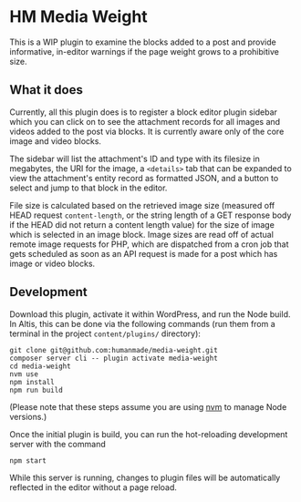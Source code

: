# HM Media Weight

This is a WIP plugin to examine the blocks added to a post and provide informative, in-editor warnings if the page weight grows to a prohibitive size.

## What it does

Currently, all this plugin does is to register a block editor plugin sidebar which you can click on to see the attachment records for all images and videos added to the post via blocks. It is currently aware only of the core image and video blocks.

The sidebar will list the attachment's ID and type with its filesize in megabytes, the URI for the image, a `<details>` tab that can be expanded to view the attachment's entity record as formatted JSON, and a button to select and jump to that block in the editor.

File size is calculated based on the retrieved image size (measured off HEAD request `content-length`, or the string length of a GET response body if the HEAD did not return a content length value) for the size of image which is selected in an image block. Image sizes are read off of actual remote image requests for PHP, which are dispatched from a cron job that gets scheduled as soon as an API request is made for a post which has image or video blocks.

## Development

Download this plugin, activate it within WordPress, and run the Node build. In Altis, this can be done via the following commands (run them from a terminal in the project `content/plugins/` directory):

```
git clone git@github.com:humanmade/media-weight.git
composer server cli -- plugin activate media-weight
cd media-weight
nvm use
npm install
npm run build
```
(Please note that these steps assume you are using [nvm](https://github.com/nvm-sh/nvm) to manage Node versions.)

Once the initial plugin is build, you can run the hot-reloading development server with the command

```
npm start
```

While this server is running, changes to plugin files will be automatically reflected in the editor without a page reload.
